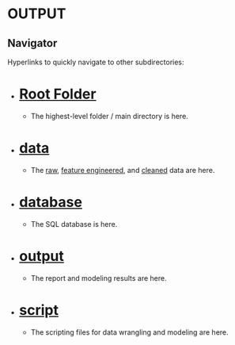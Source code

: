 # OUTPUT

## Navigator
Hyperlinks to quickly navigate to other subdirectories:
- # [Root Folder](https://github.com/mike2463/Complex_Political_Phenomenon/tree/development)
  - The highest-level folder / main directory is here.
- # [data](https://github.com/mike2463/Complex_Political_Phenomenon/tree/development/data)
  - The [raw](https://github.com/mike2463/Complex_Political_Phenomenon/tree/development/data/data_raw), [feature engineered](https://github.com/mike2463/Complex_Political_Phenomenon/tree/development/data/data_feature_engineered), and [cleaned](https://github.com/mike2463/Complex_Political_Phenomenon/tree/development/data/data_cleaned) data are here.
- # [database](https://github.com/mike2463/Complex_Political_Phenomenon/tree/development/database)
  - The SQL database is here.
- # [output](https://github.com/mike2463/Complex_Political_Phenomenon/tree/development/output)
  - The report and modeling results are here.
- # [script](https://github.com/mike2463/Complex_Political_Phenomenon/tree/development/script)
  - The scripting files for data wrangling and modeling are here.